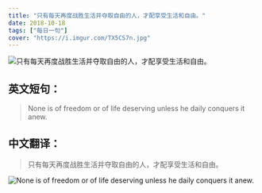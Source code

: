 ```yaml
---
title: "只有每天再度战胜生活并夺取自由的人，才配享受生活和自由。"
date: 2018-10-18
tags: ["每日一句"]
cover: "https://i.imgur.com/TX5CS7n.jpg"
---
```


![只有每天再度战胜生活并夺取自由的人，才配享受生活和自由。](https://i.imgur.com/n8ygZ3R.jpg)

## 英文短句：
> None is of freedom or of life deserving unless he daily conquers it anew.

<!--more-->

## 中文翻译：
> 只有每天再度战胜生活并夺取自由的人，才配享受生活和自由。

![None is of freedom or of life deserving unless he daily conquers it anew.](https://i.imgur.com/MDwe5kt.jpg)

